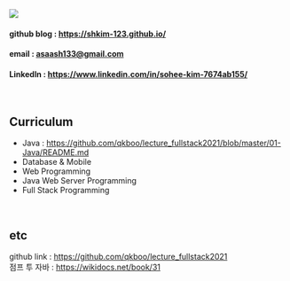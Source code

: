 <img src="https://user-images.githubusercontent.com/82145134/118646851-aeba3a00-b81b-11eb-8269-5e3a137bf236.png">


#### github blog : https://shkim-123.github.io/
#### email : asaash133@gmail.com
#### LinkedIn : https://www.linkedin.com/in/sohee-kim-7674ab155/

<br>

## Curriculum
- Java : https://github.com/qkboo/lecture_fullstack2021/blob/master/01-Java/README.md
- Database & Mobile
- Web Programming
- Java Web Server Programming 
- Full Stack Programming

<br>

## etc
github link : https://github.com/qkboo/lecture_fullstack2021  <br>
점프 투 자바 : https://wikidocs.net/book/31 <br>
